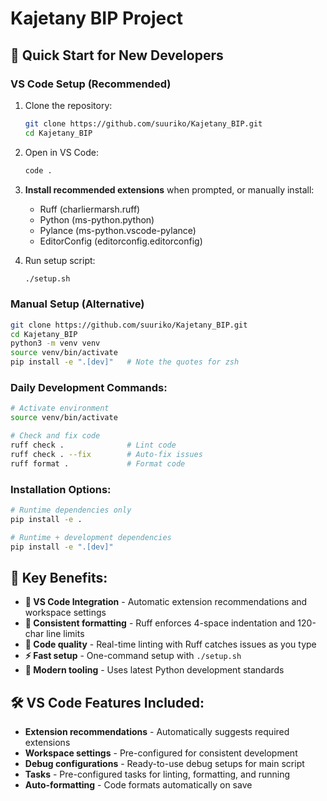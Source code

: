 # Kajetany BIP Project

## 🚀 Quick Start for New Developers

### **VS Code Setup (Recommended)**
1. Clone the repository:
   ```bash
   git clone https://github.com/suuriko/Kajetany_BIP.git
   cd Kajetany_BIP
   ```

2. Open in VS Code:
   ```bash
   code .
   ```

3. **Install recommended extensions** when prompted, or manually install:
   - Ruff (charliermarsh.ruff)
   - Python (ms-python.python)
   - Pylance (ms-python.vscode-pylance)
   - EditorConfig (editorconfig.editorconfig)

4. Run setup script:
   ```bash
   ./setup.sh
   ```

### **Manual Setup (Alternative)**
```bash
git clone https://github.com/suuriko/Kajetany_BIP.git
cd Kajetany_BIP
python3 -m venv venv
source venv/bin/activate
pip install -e ".[dev]"   # Note the quotes for zsh
```

### **Daily Development Commands:**
```bash
# Activate environment
source venv/bin/activate

# Check and fix code
ruff check .              # Lint code
ruff check . --fix        # Auto-fix issues
ruff format .             # Format code
```

### **Installation Options:**
```bash
# Runtime dependencies only
pip install -e .

# Runtime + development dependencies
pip install -e ".[dev]"
```

## 🎯 **Key Benefits:**

- **🔧 VS Code Integration** - Automatic extension recommendations and workspace settings
- **📏 Consistent formatting** - Ruff enforces 4-space indentation and 120-char line limits
- **🧹 Code quality** - Real-time linting with Ruff catches issues as you type
- **⚡ Fast setup** - One-command setup with `./setup.sh`
- **🚀 Modern tooling** - Uses latest Python development standards

## 🛠 **VS Code Features Included:**

- **Extension recommendations** - Automatically suggests required extensions
- **Workspace settings** - Pre-configured for consistent development
- **Debug configurations** - Ready-to-use debug setups for main script
- **Tasks** - Pre-configured tasks for linting, formatting, and running
- **Auto-formatting** - Code formats automatically on save
